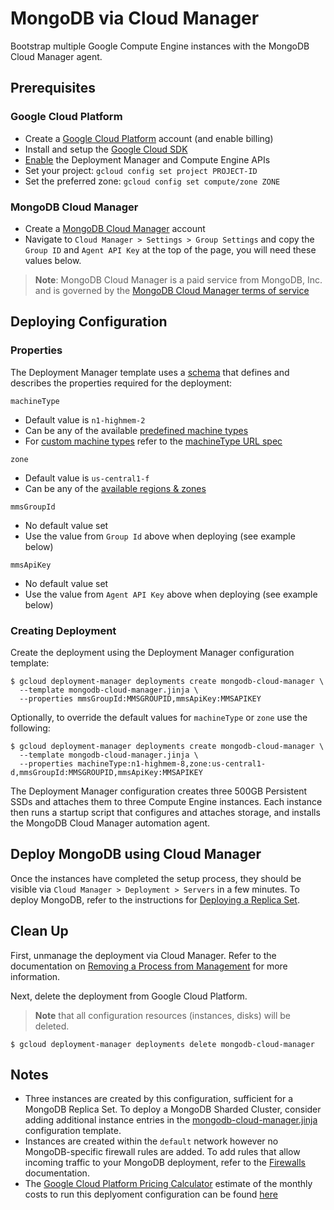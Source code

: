 # MongoDB via Cloud Manager

Bootstrap multiple Google Compute Engine instances with the MongoDB Cloud Manager agent.

## Prerequisites

### Google Cloud Platform
- Create a [Google Cloud Platform](https://cloud.google.com) account (and enable billing)
- Install and setup the [Google Cloud SDK](https://cloud.google.com/sdk/)
- [Enable](https://console.cloud.google.com/flows/enableapi?apiid=deploymentmanager,compute_component) the Deployment Manager and Compute Engine APIs
- Set your project: `gcloud config set project PROJECT-ID`
- Set the preferred zone: `gcloud config set compute/zone ZONE`

### MongoDB Cloud Manager
- Create a [MongoDB Cloud Manager](https://www.mongodb.com/cloud/cloud-manager) account
- Navigate to `Cloud Manager > Settings > Group Settings` and copy the `Group ID` and `Agent API Key` at the top of the page, you will need these values below.

> **Note**: MongoDB Cloud Manager is a paid service from MongoDB, Inc. and is governed by the [MongoDB Cloud Manager terms of service](https://cloud.mongodb.com/links/terms-of-service)

## Deploying Configuration

### Properties

The Deployment Manager template uses a [schema](https://cloud.google.com/deployment-manager/configuration/using-schemas) that defines and describes the properties required for the deployment:

`machineType`

- Default value is `n1-highmem-2`
- Can be any of the available [predefined machine types](https://cloud.google.com/compute/docs/machine-types#predefined_machine_types)
- For [custom machine types](https://cloud.google.com/compute/docs/machine-types#custom_machine_types) refer to the [machineType URL spec](https://cloud.google.com/compute/docs/reference/latest/instances#resource-representations)

`zone`

- Default value is `us-central1-f`
- Can be any of the [available regions & zones](https://cloud.google.com/compute/docs/regions-zones/regions-zones#available)

`mmsGroupId`

- No default value set
- Use the value from `Group Id` above when deploying (see example below)

`mmsApiKey`

- No default value set
- Use the value from `Agent API Key` above when deploying (see example below)

### Creating Deployment

Create the deployment using the Deployment Manager configuration template:

    $ gcloud deployment-manager deployments create mongodb-cloud-manager \
      --template mongodb-cloud-manager.jinja \
      --properties mmsGroupId:MMSGROUPID,mmsApiKey:MMSAPIKEY

Optionally, to override the default values for `machineType` or `zone` use the following:

    $ gcloud deployment-manager deployments create mongodb-cloud-manager \
      --template mongodb-cloud-manager.jinja \
      --properties machineType:n1-highmem-8,zone:us-central1-d,mmsGroupId:MMSGROUPID,mmsApiKey:MMSAPIKEY

The Deployment Manager configuration creates three 500GB Persistent SSDs and attaches them to three Compute Engine instances. Each instance then runs a startup script that configures and attaches storage, and installs the MongoDB Cloud Manager automation agent.

## Deploy MongoDB using Cloud Manager

Once the instances have completed the setup process, they should be visible via `Cloud Manager > Deployment > Servers` in a few minutes. To deploy MongoDB, refer to the instructions for [Deploying a Replica Set](https://docs.cloudmanager.mongodb.com/tutorial/deploy-replica-set/).

## Clean Up

First, unmanage the deployment via Cloud Manager. Refer to the documentation on [Removing a Process from Management](https://docs.cloudmanager.mongodb.com/tutorial/unmanage-deployment/) for more information.

Next, delete the deployment from Google Cloud Platform. 

> **Note** that all configuration resources (instances, disks) will be deleted.
    

    $ gcloud deployment-manager deployments delete mongodb-cloud-manager

## Notes
- Three instances are created by this configuration, sufficient for a MongoDB Replica Set. To deploy a MongoDB Sharded Cluster, consider adding additional instance entries in the [mongodb-cloud-manager.jinja](mongodb-cloud-manager.jinja) configuration template.
- Instances are created within the `default` network however no MongoDB-specific firewall rules are added. To add rules that allow incoming traffic to your MongoDB deployment, refer to the [Firewalls](https://cloud.google.com/compute/docs/networking#firewalls) documentation.
- The [Google Cloud Platform Pricing Calculator](https://cloud.google.com/products/calculator) estimate of the monthly costs to run this deplyoment configuration can be found [here](https://cloud.google.com/products/calculator/#id=5561bb46-da61-4c64-aaa1-2f69d6d7b310)


